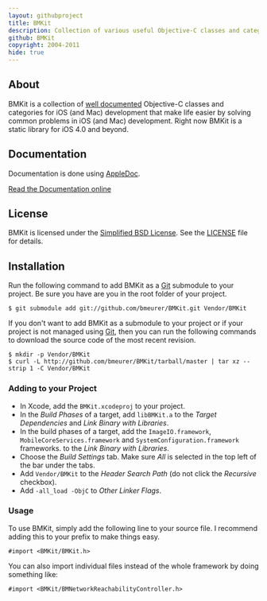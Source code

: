 ```yaml
---
layout: githubproject
title: BMKit
description: Collection of various useful Objective-C classes and categories
github: BMKit
copyright: 2004-2011
hide: true
---
```



## About

BMKit is a collection of [well documented](https://bmeurer.github.io/BMKit) Objective-C classes and categories for iOS (and Mac) development that make life easier by solving common problems in iOS (and Mac) development. Right now BMKit is a static library for iOS 4.0 and beyond.


## Documentation

Documentation is done using [AppleDoc](http://github.com/tomaz/appledoc).

<a class="button" href="https://bmeurer.github.io/BMKit">Read the Documentation online</a>


## License

BMKit is licensed under the [Simplified BSD License](http://en.wikipedia.org/wiki/BSD_license).
See the [LICENSE](http://github.com/bmeurer/BMKit/raw/master/LICENSE) file for details.


## Installation

Run the following command to add BMKit as a [Git](http://git-scm.org) submodule to your project. Be sure you have are you in the root folder of your project.

```
$ git submodule add git://github.com/bmeurer/BMKit.git Vendor/BMKit
```

If you don't want to add BMKit as a submodule to your project or if your project is not managed using [Git](http://git-scm.org), then you can run the following commands to download the source code of the most recent revision.

```
$ mkdir -p Vendor/BMKit
$ curl -L http://github.com/bmeurer/BMKit/tarball/master | tar xz --strip 1 -C Vendor/BMKit
```


### Adding to your Project

* In Xcode, add the `BMKit.xcodeproj` to your project.
* In the _Build Phases_ of a target, add `libBMKit.a` to the _Target Dependencies_ and _Link Binary with Libraries_.
* In the build phases of a target, add the `ImageIO.framework`, `MobileCoreServices.framework` and `SystemConfiguration.framework` frameworks. to the _Link Binary with Libraries_.
* Choose the _Build Settings_ tab. Make sure _All_ is selected in the top left of the bar under the tabs.
* Add `Vendor/BMKit` to the _Header Search Path_ (do not click the _Recursive_ checkbox).
* Add `-all_load -ObjC` to _Other Linker Flags_.


### Usage

To use BMKit, simply add the following line to your source file. I recommend adding this to your prefix to make things easy.

```objective_c
#import <BMKit/BMKit.h>
```

You can also import individual files instead of the whole framework by doing something like:

```objective_c
#import <BMKit/BMNetworkReachabilityController.h>
```
